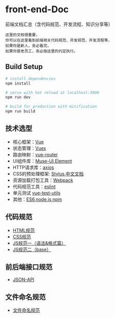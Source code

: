 # front-end-Doc
前端文档汇总（含代码规范、开发流程、知识分享等）

```
这里的文档很重要，
你可以在这里看到前端相关代码规范、开发规范、开发流程等，
如果你是新人，务必看完，
如果你是老员工，务必按这里的约定执行。
```

## Build Setup

``` bash
# install dependencies
npm install

# serve with hot reload at localhost:3000
npm run dev

# build for production with minification
npm run build
```
## 技术选型

+ 核心框架：[Vue](https://cn.vuejs.org/v2/guide/)
+ 状态管理：[Vuex](https://vuex.vuejs.org/zh-cn/intro.html)
+ 路由映射：[vue-router](https://router.vuejs.org/zh-cn/)
+ UI组件库：[Muse-UI](https://museui.github.io/#/index),[Element](http://element.eleme.io/#/zh-CN/component/quickstart)
+ HTTP请求库：[axios](https://github.com/mzabriskie/axios)
+ CSS的预处理框架: [Stylus](http://stylus-lang.com/),[中文文档](http://www.zhangxinxu.com/jq/stylus/)
+ 资源加载打包工具：[Webpack](https://webpack.github.io/)
+ 代码规范工具：[eslint](http://eslint.org/)
+ 单元测试 [vue-test-utils](https://vue-test-utils.vuejs.org/zh-cn/)
+ 其他：[ES6](https://wohugb.gitbooks.io/ecmascript-6/content/index.html),[node.js](https://nodejs.org/en/),[npm](https://www.npmjs.com/)


## 代码规范

+ [HTML规范](./html.md)
+ [CSS规范](./css.md)
+ [JS规范一（语法&格式篇）](./js.md)
+ [JS规范二（base）](./js-base.md)

## 前后端接口规范
+ [JSON-API](./json-api.md)

## 文件命名规范
+ [文件命名规范](./文件命名规范.md)

